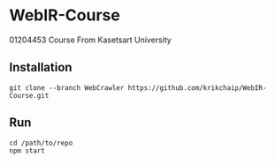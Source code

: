 # WebIR-Course
01204453 Course From Kasetsart University

## Installation
    git clone --branch WebCrawler https://github.com/krikchaip/WebIR-Course.git

## Run
    cd /path/to/repo
    npm start